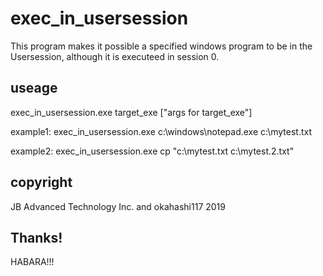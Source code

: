 # exec_in_usersession
This program makes it possible a specified windows program to  be in the Usersession, although it is executeed in session 0.


## useage
exec_in_usersession.exe target_exe ["args for target_exe"]

example1:
exec_in_usersession.exe c:\windows\notepad.exe c:\mytest.txt

example2:
exec_in_usersession.exe cp "c:\mytest.txt c:\mytest.2.txt"

## copyright
JB Advanced Technology Inc. and okahashi117 2019

## Thanks!
HABARA!!!
